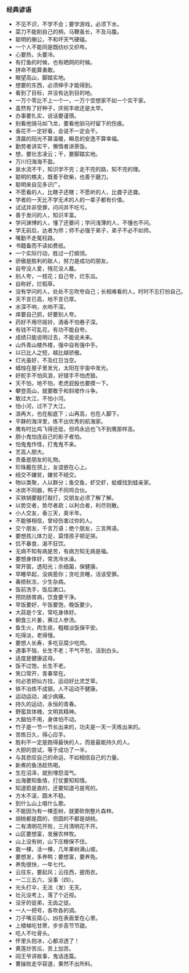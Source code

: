 ### 经典谚语

- 不见不识，不学不会；要学游戏，必须下水。
- 菜刀不能削自己的柄，马鞭虽长，不及马腹。
- 聪明的艄公，不和坏天气硬碰。
- 一个人不能同是既纺纱又织布。
- 心要热，头要冷。
- 有打鱼的时候，也有晒网的时候。
- 拼命不能算勇敢。
- 眼望高山，脚踏实地。
- 想要的东西，必须伸手才能得到。
- 看到了目标，并没有达到目的地。
- 一万个零比不上一个一，一万个空想家不如一个实干家。
- 虽然有了好种子，庆祝丰收还是太早。
- 办事要扎实，说话要谨慎。
- 别看他骑马如飞龙，要看他驯马时留下的伤痕。
- 香花不一定好看，会说不一定会干。
- 清晨的阳光不算温暖，瞬息的安逸不算幸福。
- 勤劳者讲实干，懒惰者讲荼饭。
- 想，要壮志凌云；干，要脚踏实地。
- 万川归海海不盈。
- 泉水流不干，知识学不完；走不完的路，知不完的理。
- 聪明的樵夫，既善于砍柴，也善于磨刀。
- 聪明来自见多识广。
- 不愿看的人，比瞎子还瞎；不愿听的人，比聋子还聋。
- 学者的一天比不学无术的人的一辈子都有价值。
- 试试并非受罪，问问并不吃亏。
- 善于发问的人，知识丰富。
- 学问渊博的人，懂了还要问；学问浅薄的人，不懂也不问。
- 学无前后，达者为师；师不必强于弟子，弟子不必不如师。
- 嘴勤不走冤枉路。
- 书籍备而不读如费纸。
- 一个实际行动，胜过一打纲领。
- 骄傲是胜利的敌人，努力是成功的朋友。
- 自夸没人爱，残花没人戴。
- 别人夸，一枝花；自己夸，烂东瓜。
- 自称好，烂稻草。
- 没有学问的人，处处不忘吹夸自己；长相难看的人，时时不忘打扮自己。
- 天不言已高，地不言已厚。
- 水深不响，水响不深。
- 痒要自己抓，好要别人夸。
- 药好不用尽摇铃，酒香不怕巷子深。
- 有钱不可乱花，有功不能自夸。
- 成绩只能说明过去，不能说未来。
- 山外青山楼外楼，强中自有强中手。
- 以已比人之短，越比越骄傲。
- 灯光虽好，不及红日当空。
- 蜡烛在屋子里发光，太阳在宇宙中发光。
- 好舵手不怕风浪，好猎手不怕虎狼。
- 天不怕，地不怕，老虎屁股也要摸一下。
- 攀登高山，就要敢于和斜坡作斗争。
- 敢过大江，不怕小河。
- 怕小河，过不了大江。
- 浪再大，也在船底下；山再高，也在人脚下。
- 平静的海洋里，练不出优秀的航海家。
- 鹰有时比鸡飞得还低，但鸡永远也飞不到鹰那样高。
- 胆小鬼怕连自己的影子者怕。
- 怕鬼鬼作怪，打鬼鬼不来。
- 艺高人胆大。
- 责备是朋友的礼物。
- 珍珠戴在颈上，友谊嵌在心上。
- 结交不嫌贫，嫌贫不结交。
- 物以类聚，人以群分；鱼交鱼，虾交虾，蛤蟆找到蛙亲家。
- 冰炭不同器，鸭子不同鸡合伙。
- 买铁锅要敲打敲打，交朋友必须了解了解。
- 以势交者，势尽者疏；以利合者，利尽则散。
- 小人交友，香三天，臭半年。
- 不能够相信，曾经伤害过你的人。
- 交个朋友，千言万语；绝个朋友，三言两语。
- 要想孩儿体力足，莫惜孩子顿足哭。
- 饥不暴食，渴不狂饮。
- 无病不知有病是苦，有病方知无病是福。
- 要想身体好，常洗冷水澡。
- 常开窗，透阳光；杀细菌，保健康。
- 早睡早起，没病惹你；贪吃贪睡，活该受罪。
- 春捂秋冻，少生杂病。
- 饭前洗手，饭后漱口。
- 预防肠胃病，饮食要干净。
- 早饭要好，午饭要饱，晚饭要少。
- 大蒜是个宝，常吃身体好。
- 朝食三片姜，赛过人参汤。
- 鱼生火，肉生痰，粗粮淡饭保平安。
- 吃得淡，老得慢。
- 要想人长寿，多吃豆腐少吃肉。
- 遇事不恼，长生不老；不气不愁，活到白头。
- 适度是健康这母。
- 饭不过饱，长生不老。
- 笑口常开，青春常在。
- 何必苦把仙方找，运动好比灵芝草。
- 铁不冶炼不成钢，人不运动不健康。
- 运动运动，减少病痛。
- 持久的运动，永恒的青春。
- 野蛮其体魄，文明其精神。
- 大脑怕不用，身体怕不动。
- 竹子是一节一节长出来的，功夫是一天一天练出来的。
- 苦练日久，得心应手。
- 胜利不一定是跑得最快的人，而是最能持久的人。
- 大胆的尝试，等于成功了一半。
- 与其悲叹自己的命运，不如相信自己的力量。
- 新煮的鱼汤趁热喝。
- 生在沼泽，就别埋怨湿气。
- 出海要知鱼情，打仗要知知情。
- 知道箭是直的，还要知道弓是弯的。
- 方木不滚，圆木不稳。
- 到什么山上唱什么歌。
- 不能因为有一棵歪树，就要砍倒整片森林。
- 胡桃都是圆的，但圆的不都是胡桃。
- 二有清明花开败，三月清明花不开。
- 山区要想富，发展农林牧。
- 山上没有树，山下庄稼保不住。
- 栽一棵，活一棵，几年果树满山坡。
- 要想发，多养鸭；要想富，要养免。
- 养免很快，一年七代。
- 云往东，要起风；云往西，披雨衣。
- 一二三五六，没事（四）。
- 光头打伞，无法（发）无天。
- 壮元没考上，落了个近视。
- 没牙的徒弟，无齿之徒。
- 一人一把号，各吹各的调。
- 刀子嘴豆腐心，凶在表面爱在心里。
- 上楼梯吃甘蔗，步步高节节甜。
- 吃人不吐骨头。
- 怀里头抱冰，心都凉透了！
- 黄莲炒苦瓜，苦上加苦。
- 阎王爷讲故事，鬼话连篇。
- 曹操败走华容道，果然不出所料。
